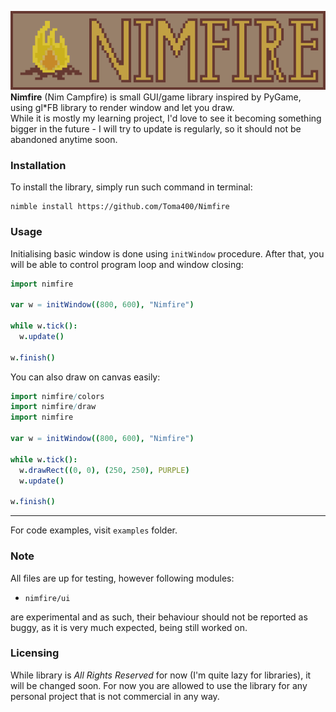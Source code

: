 ![](banner.png)
**Nimfire** (Nim Campfire) is small GUI/game library inspired by PyGame, using
gl*FB library to render window and let you draw.  
While it is mostly my learning project, I'd love to see it becoming something bigger
in the future - I will try to update is regularly, so it should not be abandoned
anytime soon.

### Installation
To install the library, simply run such command in terminal:
```
nimble install https://github.com/Toma400/Nimfire
```

### Usage
Initialising basic window is done using `initWindow` procedure. After that, you will
be able to control program loop and window closing:
```nim
import nimfire

var w = initWindow((800, 600), "Nimfire")

while w.tick():
  w.update()

w.finish()
```

You can also draw on canvas easily:
```nim
import nimfire/colors
import nimfire/draw
import nimfire

var w = initWindow((800, 600), "Nimfire")

while w.tick():
  w.drawRect((0, 0), (250, 250), PURPLE)
  w.update()

w.finish()
```

---
For code examples, visit `examples` folder.

### Note
All files are up for testing, however following modules:
- `nimfire/ui`

are experimental and as such, their behaviour should not be reported as buggy, as
it is very much expected, being still worked on.

### Licensing
While library is *All Rights Reserved* for now (I'm quite lazy for libraries), it will
be changed soon. For now you are allowed to use the library for any personal project
that is not commercial in any way.

<!-- CHANGELOG
0.1.0:
  - added basic Window handler
  - added colors
  - added drawing shapes
  - added several utility procs
-->
<!-- TODO
  - getting keyboard event
  - getting mouse position and clicking event
  - getting image and drawing it on screen
    (getting image as array of pixels and doing it manually?)

  - creating button (nimfire/ui) that is manageable?
    - creating 'buttons' element in Window that button can subscribe to?
      this way you could not need variables to be passed, as you would
      simply manage it by calling from Window object by ID or sth
  - getting sound and letting it play (possibly on several channels, so they
    can be played together and managed by it?)
    ::: https://github.com/oprypin/nim-csfml
-->